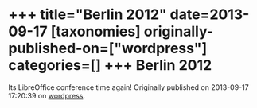 +++
title="Berlin 2012"
date=2013-09-17
[taxonomies]
originally-published-on=["wordpress"]
categories=[]
+++
Berlin 2012
===========

Its LibreOffice conference time again!
Originally published on 2013-09-17 17:20:39 on [wordpress](https://skyfromme.wordpress.com/2013/09/17/libreoffice-lightning/berlin2012/).
